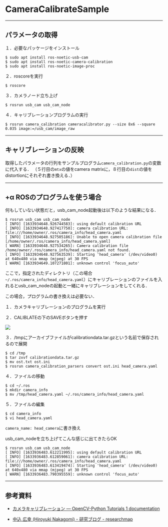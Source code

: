 # CameraCalibrateSample
---
パラメータの取得
---

１．必要なパッケージをインストール

```
$ sudo apt install ros-noetic-usb-cam
$ sudo apt install ros-noetic-camera-calibration
$ sudo apt install ros-noetic-image-proc 
```

２．roscoreを実行

```
$ roscore
```

３．カメラノード立ち上げ

```
$ rosrun usb_cam usb_cam_node
```
４．キャリブレーションプログラムの実行

```
$ rosrun camera_calibration cameracalibrator.py --size 8x6 --square 0.035 image:=/usb_cam/image_raw
```

---
キャリブレーションの反映
---
取得したパラメータの行列をサンプルプログラム`camera_calibration.py`の変数に代入する．
（５行目の`mtx`の値をcamera matrixに，８行目の`dist`の値をdistortionにそれぞれ書き換える．）



---
+α ROSのプログラムを使う場合
---


何もしていない状態だと，usb_cam_node起動後は以下のような結果になる．

```
$ rosrun usb_cam usb_cam_node
[ INFO] [1633934648.926744583]: using default calibration URL
[ INFO] [1633934648.927417750]: camera calibration URL: file:///home/owner/.ros/camera_info/head_camera.yaml
[ INFO] [1633934648.927505186]: Unable to open camera calibration file [/home/owner/.ros/camera_info/head_camera.yaml]
[ WARN] [1633934648.927534265]: Camera calibration file /home/owner/.ros/camera_info/head_camera.yaml not found.
[ INFO] [1633934648.927563539]: Starting 'head_camera' (/dev/video0) at 640x480 via mmap (mjpeg) at 30 FPS
[ WARN] [1633934649.107271801]: unknown control 'focus_auto'
```
ここで，指定されたディレクトリ（この場合 `~/.ros/camera_info/head_camera.yaml`）にキャリブレーションのファイルを入れるとusb_cam_nodeの起動と一緒にキャリブレーションをしてくれる．

この場合，プログラムの書き換えは必要ない．


１．カメラキャリブレーションのプログラムを実行

２．CALIBLATEの下のSAVEボタンを押す
　　
  
![](https://i.imgur.com/tyERsgD.png)


３．/tmpにアーカイブファイルがcalibrationdata.tar.gzという名前で保存されるので展開

```
$ cd /tmp
$ tar zxvf calibrationdata.tar.gz
$ mv ost.txt ost.ini 
$ rosrun camera_calibration_parsers convert ost.ini head_camera.yaml
```

４．ファイルの移動

```
$ cd ~/.ros
$ mkdir camera_info
$ mv /tmp/head_camera.yaml ~/.ros/camera_info/head_camera.yaml
```
５．ファイルの編集
```
$ cd camera_info
$ vi head_camera.yaml
```
`camera_name: head_camera`に書き換え

usb_cam_nodeを立ち上げてこんな感じに出てきたらOK
```
$ rosrun usb_cam usb_cam_node
[ INFO] [1633936483.612211995]: using default calibration URL
[ INFO] [1633936483.612859061]: camera calibration URL: file:///home/owner/.ros/camera_info/head_camera.yaml
[ INFO] [1633936483.613419474]: Starting 'head_camera' (/dev/video0) at 640x480 via mmap (mjpeg) at 30 FPS
[ WARN] [1633936483.790395559]: unknown control 'focus_auto'
```

---
参考資料
---
* [カメラキャリブレーション — OpenCV-Python Tutorials 1 documentation](http://labs.eecs.tottori-u.ac.jp/sd/Member/oyamada/OpenCV/html/py_tutorials/py_calib3d/py_calibration/py_calibration.html)

* [中込 広幸 (Hiroyuki Nakagomi) - 研究ブログ - researchmap](https://researchmap.jp/blogs/blog_entries/view/96639/ba1ff72ca68727e9e2b828cbf8b30e9e?frame_id=461924)


